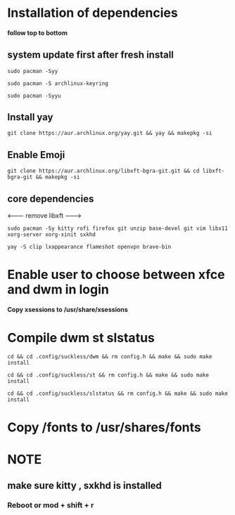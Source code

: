 # Installation of dependencies

#### follow top to bottom

## system update first after fresh install

```
sudo pacman -Syy

sudo pacman -S archlinux-keyring

sudo pacman -Syyu
```

## Install yay

```
git clone https://aur.archlinux.org/yay.git && yay && makepkg -si
```

## Enable Emoji

```
git clone https://aur.archlinux.org/libxft-bgra-git.git && cd libxft-bgra-git && makepkg -si
```

## core dependencies

<--- remove libxft --->

```
sudo pacman -Sy kitty rofi firefox git unzip base-devel git vim libx11 xorg-server xorg-xinit sxkhd
```

```
yay -S clip lxappearance flameshot openvpn brave-bin
```

# Enable user to choose between xfce and dwm in login

#### Copy xsessions to /usr/share/xsessions

# Compile dwm st slstatus

```
cd && cd .config/suckless/dwm && rm config.h && make && sudo make install
```

```
cd && cd .config/suckless/st && rm config.h && make && sudo make install
```

```
cd && cd .config/suckless/slstatus && rm config.h && make && sudo make install
```

# Copy /fonts to /usr/shares/fonts

# NOTE

## make sure kitty , sxkhd is installed

### Reboot or mod + shift + r
